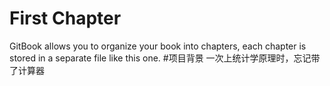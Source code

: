 # First Chapter

GitBook allows you to organize your book into chapters, each chapter is stored in a separate file like this one.
#项目背景
  一次上统计学原理时，忘记带了计算器
  